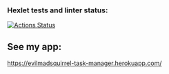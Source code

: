 ### Hexlet tests and linter status:
[![Actions Status](https://github.com/EvilMadSquirrel/python-project-lvl4/workflows/hexlet-check/badge.svg)](https://github.com/EvilMadSquirrel/python-project-lvl4/actions)


## See my app:
https://evilmadsquirrel-task-manager.herokuapp.com/
